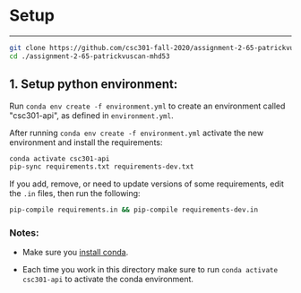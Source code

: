 # Setup

-----

```sh
git clone https://github.com/csc301-fall-2020/assignment-2-65-patrickvuscan-mhd53.git
cd ./assignment-2-65-patrickvuscan-mhd53
```

## 1. Setup python environment:

Run `conda env create -f environment.yml` to create an environment called "csc301-api",  as defined in `environment.yml`.

After running `conda env create -f environment.yml` activate the new environment and install the requirements:

```sh
conda activate csc301-api
pip-sync requirements.txt requirements-dev.txt
```

If you add, remove, or need to update versions of some requirements, edit the `.in` files, then run the following:

```sh
pip-compile requirements.in && pip-compile requirements-dev.in
```

### Notes:

- Make sure you [install conda](https://docs.conda.io/projects/conda/en/latest/user-guide/install/).

- Each time you work in this directory make sure to run `conda activate csc301-api` to activate the conda environment.

  

  

